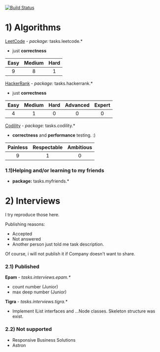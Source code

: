 [![Build Status](https://travis-ci.org/Numichi/CodeChallenge.svg?branch=master)](https://travis-ci.org/Numichi/CodeChallenge)

# 1) Algorithms

[LeetCode](https://leetcode.com/problemset/all/) - *package:* tasks.leetcode.*
- just **correctness**

| Easy | Medium | Hard | 
|:----:|:------:|:----:|
| 9    | 8      | 1    |

[HackerRank](https://www.hackerrank.com) - *package:* tasks.hackerrank.*
- just **correctness**
    
| Easy | Medium | Hard | Advanced | Expert |
|:----:|:------:|:----:|:--------:|:------:|
| 4    | 1      | 0    | 0        | 0      |

[Codility](https://www.codility.com) - *package:* tasks.codility.*
- **correctness** and **performance** testing. :) 

| Painless | Respectable | Ambitious | 
|:--------:|:-----------:|:---------:|
| 9        | 1           | 0         |

### 1.1)Helping and/or learning to my friends

- **package:** tasks.myfriends.*

# 2) Interviews

I try reproduce those here.

Publishing reasons:
- Accepted
- Not answered
- Another person just told me task description.

Of course, i will not publish it if Company doesn't want to share.

### 2.1) Published

**Epam**  - _tasks.interviews.epam.*_

- count number (Junior)
- max deep number (Junior)

**Tigra** - _tasks.interviews.tigra.*_

- Implement IList interfaces and ...Node classes.
Skeleton structure was exist.

### 2.2) Not supported

- Responsive Business Solutions
- Astron
